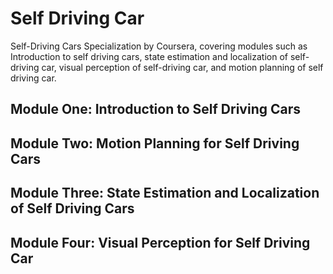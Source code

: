 # Self Driving Car
Self-Driving Cars Specialization by Coursera, covering modules such as Introduction to self driving cars, state estimation and localization of self-driving car, visual perception of self-driving car, and motion planning of self driving car.

## Module One: Introduction to Self Driving Cars

## Module Two: Motion Planning for Self Driving Cars

## Module Three: State Estimation and Localization of Self Driving Cars

## Module Four: Visual Perception for Self Driving Car
